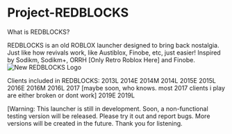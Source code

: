 # Project-REDBLOCKS
What is REDBLOCKS?


REDBLOCKS is an old ROBLOX launcher designed to bring back nostalgia. Just like how revivals work, like Austiblox, Finobe, etc, just easier!
Inspired by Sodikm, Sodikm+, ORRH [Only Retro Roblox Here] and Finobe.
![New REDBLOCKS Logo](https://github.com/user-attachments/assets/8cb0d7d5-e761-499e-a450-644a2b5f9ae6)

Clients included in REDBLOCKS:
2013L
2014E
2014M
2014L
2015E
2015L
2016E
2016M
2016L
2017 [maybe soon, who knows. most 2017 clients i play are either broken or dont work]
2019E
2019L

[Warning: This launcher is still in development. Soon, a non-functional testing version will be released. Please try it out and report bugs. More versions will be created in the future. Thank you for listening.
